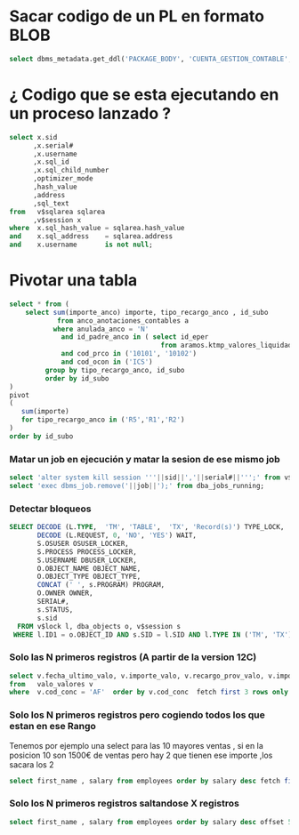 # Sacar codigo de un PL en formato BLOB
``` SQL
select dbms_metadata.get_ddl('PACKAGE_BODY', 'CUENTA_GESTION_CONTABLE', 'EXPLOTACION') from dual;
``` 

# ¿ Codigo que se esta ejecutando en un proceso lanzado ?

``` SQL
select x.sid
      ,x.serial#
      ,x.username
      ,x.sql_id
      ,x.sql_child_number
      ,optimizer_mode
      ,hash_value
      ,address
      ,sql_text
from   v$sqlarea sqlarea
      ,v$session x
where  x.sql_hash_value = sqlarea.hash_value
and    x.sql_address    = sqlarea.address
and    x.username       is not null;
```

# Pivotar una tabla
``` SQL
select * from (
    select sum(importe_anco) importe, tipo_recargo_anco , id_subo
            from anco_anotaciones_contables a
           where anulada_anco = 'N'
             and id_padre_anco in ( select id_eper
                                      from aramos.ktmp_valores_liquidados)
             and cod_prco in ('10101', '10102')
             and cod_ocon in ('ICS')
         group by tipo_recargo_anco, id_subo 
         order by id_subo 
)
pivot 
(
   sum(importe)
   for tipo_recargo_anco in ('R5','R1','R2')
)
order by id_subo
```

### Matar un job en ejecución y matar la sesion de ese mismo job
``` SQL
select 'alter system kill session '''||sid||','||serial#||''';' from v$session where sid in (select sid from dba_jobs_running)
select 'exec dbms_job.remove('||job||');' from dba_jobs_running;
```

### Detectar bloqueos
``` SQL
SELECT DECODE (L.TYPE,  'TM', 'TABLE',  'TX', 'Record(s)') TYPE_LOCK,
       DECODE (L.REQUEST, 0, 'NO', 'YES') WAIT,
       S.OSUSER OSUSER_LOCKER,
       S.PROCESS PROCESS_LOCKER,
       S.USERNAME DBUSER_LOCKER,
       O.OBJECT_NAME OBJECT_NAME,
       O.OBJECT_TYPE OBJECT_TYPE,
       CONCAT (' ', s.PROGRAM) PROGRAM,
       O.OWNER OWNER,
       SERIAL#,
       s.STATUS,
       s.sid
  FROM v$lock l, dba_objects o, v$session s
 WHERE l.ID1 = o.OBJECT_ID AND s.SID = l.SID AND l.TYPE IN ('TM', 'TX');
```
### Solo las N primeros registros (A partir de la version 12C)
```SQL
select v.fecha_ultimo_valo, v.importe_valo, v.recargo_prov_valo, v.importe_iva_valo, v.ref_externa_valo, v.*
from   valo_valores v
where  v.cod_conc = 'AF'  order by v.cod_conc  fetch first 3 rows only
```

### Solo los N primeros registros pero cogiendo todos los que estan en ese Rango
Tenemos por ejemplo una select para las 10 mayores ventas , si en la posicion 10 son 1500€ de ventas pero hay 2 que tienen ese importe ,los sacara los 2 
```SQL
select first_name , salary from employees order by salary desc fetch first 10 rows ties
```
### Solo los N primeros registros saltandose X registros
```SQL
select first_name , salary from employees order by salary desc offset 5 rows fetch first 10 rows ties
```

